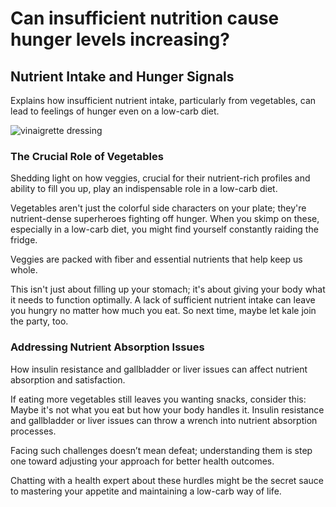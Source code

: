 # Can insufficient nutrition cause hunger levels increasing?

## **Nutrient Intake and Hunger Signals**

Explains how insufficient nutrient intake, particularly from vegetables, can lead to feelings of hunger even on a low-carb diet.

![vinaigrette dressing](https://drberg-dam.imgix.net/others/woman-adding-tasty-apple-vinegar-to-salad-with-vegetables-on-table.jpg?w=992&auto=compress,format)

### **The Crucial Role of Vegetables**

Shedding light on how veggies, crucial for their nutrient-rich profiles and ability to fill you up, play an indispensable role in a low-carb diet.

Vegetables aren't just the colorful side characters on your plate; they're nutrient-dense superheroes fighting off hunger. When you skimp on these, especially in a low-carb diet, you might find yourself constantly raiding the fridge.

Veggies are packed with fiber and essential nutrients that help keep us whole.

This isn't just about filling up your stomach; it's about giving your body what it needs to function optimally. A lack of sufficient nutrient intake can leave you hungry no matter how much you eat. So next time, maybe let kale join the party, too.

### **Addressing Nutrient Absorption Issues**

How insulin resistance and gallbladder or liver issues can affect nutrient absorption and satisfaction.

If eating more vegetables still leaves you wanting snacks, consider this: Maybe it's not what you eat but how your body handles it. Insulin resistance and gallbladder or liver issues can throw a wrench into nutrient absorption processes.

Facing such challenges doesn’t mean defeat; understanding them is step one toward adjusting your approach for better health outcomes.

Chatting with a health expert about these hurdles might be the secret sauce to mastering your appetite and maintaining a low-carb way of life.